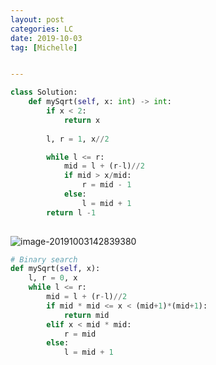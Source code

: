 ```yaml
---
layout: post
categories: LC
date: 2019-10-03
tag: [Michelle] 


---
```




```python
class Solution:
    def mySqrt(self, x: int) -> int:
        if x < 2:
            return x
        
        l, r = 1, x//2

        while l <= r:  
            mid = l + (r-l)//2
            if mid > x/mid:
                r = mid - 1
            else:
                l = mid + 1
        return l -1
    
```

![image-20191003142839380](https://tva1.sinaimg.cn/large/006y8mN6ly1g7kzx8be8xj30ow0bota6.jpg)

```python
# Binary search  
def mySqrt(self, x):
    l, r = 0, x
    while l <= r:
        mid = l + (r-l)//2
        if mid * mid <= x < (mid+1)*(mid+1):
            return mid
        elif x < mid * mid:
            r = mid
        else:
            l = mid + 1
```